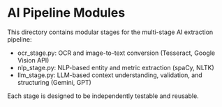 # AI Pipeline Modules

This directory contains modular stages for the multi-stage AI extraction pipeline:

- ocr_stage.py: OCR and image-to-text conversion (Tesseract, Google Vision API)
- nlp_stage.py: NLP-based entity and metric extraction (spaCy, NLTK)
- llm_stage.py: LLM-based context understanding, validation, and structuring (Gemini, GPT)

Each stage is designed to be independently testable and reusable.
